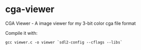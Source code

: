 # cga-viewer
CGA Viewer - A image viewer for my 3-bit color cga file format

Compile it with:
```
gcc viewer.c -o viewer `sdl2-config --cflags --libs`
```
